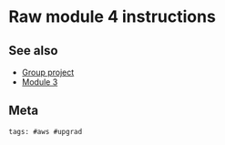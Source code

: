 # Raw module 4 instructions

## See also

- [Group project](../774)
- [Module 3](../777)

## Meta

    tags: #aws #upgrad
